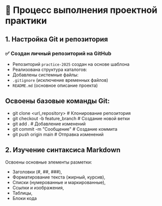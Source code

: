 # 📝 Процесс выполнения проектной практики

## 1. Настройка Git и репозитория

### ✅ Создан личный репозиторий на GitHub
- Репозиторий `practice-2025` создан на основе шаблона  
- Реализована структура каталогов:
- Добавлены системные файлы:
- `.gitignore` (исключение временных файлов)
- `README.md` (основное описание проекта)

## Освоены базовые команды Git:
- git clone <url_repository>      # Клонирование репозитория
- git checkout -b feature_branch  # Создание новой ветки
- git add .                       # Добавление изменений
- git commit -m "Сообщение"       # Создание коммита
- git push origin main            # Отправка изменений

## 2. Изучение синтаксиса Markdown

Освоены основные элементы разметки:
- Заголовки (#, ##, ###),
- Форматирование текста (жирный, курсив),
- Списки (нумерованные и маркированные),
- Ссылки и изображения,
- Таблицы,
- Блоки кода
